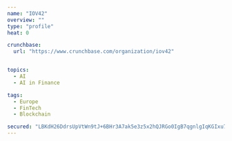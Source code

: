```yaml
---
name: "IOV42"
overview: ""
type: "profile"
heat: 0

crunchbase:
  url: "https://www.crunchbase.com/organization/iov42"


topics:
  - AI
  - AI in Finance

tags:
  - Europe
  - FinTech
  - Blockchain

secured: "LBKdH26DdrsUpVtWn9tJ+6BHr3A7ak5e3z5x2hQJRGo0IgB7qgnlgIqKGIxu7yM6MBjxxTkR+G1E/3B70NMYh/l3RSPL0Feb8QtmPdH79NoKOHLCI7pL8WxLgKbHH0GnGM+WW+K1BOdFsLkAVlZchGdjvhXIansLOCQ8OK3FaZqs1wbgE9b7j+3Gvca1Np2WKxHpeXtNHUSwecSPOclZ44nqH5GyBeG5JRhLvWXpedLkz2sTS31ff+Bz482uvnRvA0bz/k6gx/pFX0m/7O8TSQ==;iNlAaYqNKkGaNfloo6IMVw=="
---
```


